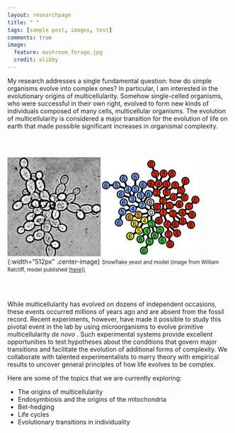 ```yaml
---
layout: researchpage
title: " "
tags: [sample post, images, test]
comments: true
image:
  feature: mushroom_forage.jpg
  credit: elibby
---
```

My research addresses a single fundamental question: how do simple organisms evolve into complex ones? In particular, I am interested in the evolutionary origins of multicellularity. Somehow single-celled organisms, who were successful in their own right, evolved to form new kinds of individuals composed of many cells, multicellular organisms. The evolution of multicellularity is considered a major transition for the evolution of life on earth that made possible significant increases in organismal complexity.

<br>
<br>	

![snow](/images/snow_model.jpg){:width="512px" .center-image}
<small> Snowflake yeast and model (image from William Ratcliff, model published <a href="http://journals.plos.org/ploscompbiol/article?id=10.1371/journal.pcbi.1003803">[here])</a> </small>

<br>
<br>	
  

While multicellularity has evolved on dozens of independent occasions, these events occurred millions of years ago and are absent from the fossil record. Recent experiments, however, have made it possible to study this pivotal event in the lab by using microorganisms to evolve primitive multicellularity <I> de novo </I>. Such experimental systems provide excellent opportunities to test hypotheses about the conditions that govern major transitions and facilitate the evolution of additional forms of complexity. We collaborate with talented experimentalists to marry theory with empirical results to uncover general principles of how life evolves to be complex.

Here are some of the topics that we are currently exploring:
* The origins of multicellularity
* Endosymbiosis and the origins of the mitochondria
* Bet-hedging
* Life cycles 
* Evolutionary transitions in individuality
